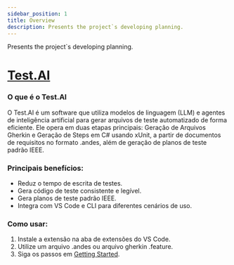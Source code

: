 ```yaml
---
sidebar_position: 1
title: Overview
description: Presents the project`s developing planning.
---
```


Presents the project`s developing planning.

# [Test.AI](https://marketplace.visualstudio.com/items?itemName=GabrieldePaulaBrunetti.test-ai)

### O que é o Test.AI
O Test.AI é um software que utiliza modelos de linguagem (LLM) e agentes de inteligência artificial para gerar arquivos de teste automatizado de forma eficiente. Ele opera em duas etapas principais: Geração de Arquivos Gherkin e Geração de Steps em C# usando xUnit, a partir de documentos de requisitos no formato .andes, além de geração de planos de teste padrão IEEE.

### Principais benefícios:
- Reduz o tempo de escrita de testes.
- Gera código de teste consistente e legível.
- Gera planos de teste padrão IEEE.
- Integra com VS Code e CLI para diferentes cenários de uso.

### Como usar:
1. Instale a extensão na aba de extensões do VS Code.
2. Utilize um arquivo .andes ou arquivo gherkin .feature.
3. Siga os passos em [Getting Started](./testai.md).